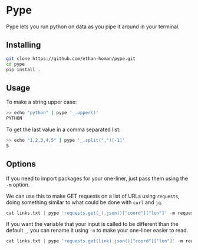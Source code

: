 # Pype
Pype lets you run python on data as you pipe it around in your terminal.

## Installing

```bash
git clone https://github.com/ethan-homan/pype.git
cd pype
pip install .
```

## Usage

To make a string upper case:
```bash
>> echo "python" | pype '_.upper()'
PYTHON
```
To get the last value in a comma separated list:
```bash
>> echo "1,2,3,4,5" | pype '_.split(",")[-1]'
5
```

## Options
If you need to import packages for your one-liner, just pass them using the `-m` option.

We can use this to make GET requests on a list of URLs using `requests`, doing something similar to what could be done with `curl` and `jq`.
```python
cat links.txt | pype 'requests.get(_).json()["coord"]["lon"]' -m requests
```

If you want the variable that your input is called to be different than the default `_`, you can rename it using `-n` to make your one-liner easier to read.
```python
cat links.txt | pype 'requests.get(link).json()["coord"]["lon"]' -m requests -n link
```
